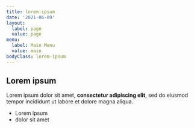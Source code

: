 ```yaml
---
title: lorem-ipsum
date: '2021-06-09'
layout:
  label: page
  value: page
menu:
  label: Main Menu
  value: main
bodyClass: lorem-ipsum
---
```

## Lorem ipsum

Lorem ipsum dolor sit amet, **consectetur adipiscing elit**, sed do eiusmod tempor incididunt ut labore et dolore magna aliqua.

- Lorem ipsum
- dolor sit amet